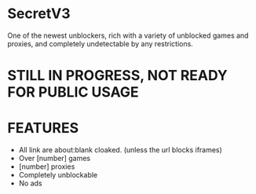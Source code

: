 # SecretV3
One of the newest unblockers, rich with a variety of unblocked games and proxies, and completely undetectable by any restrictions.

# STILL IN PROGRESS, NOT READY FOR PUBLIC USAGE

# FEATURES
- All link are about:blank cloaked. (unless the url blocks iframes)
- Over [number] games
- [number] proxies
- Completely unblockable
- No ads
